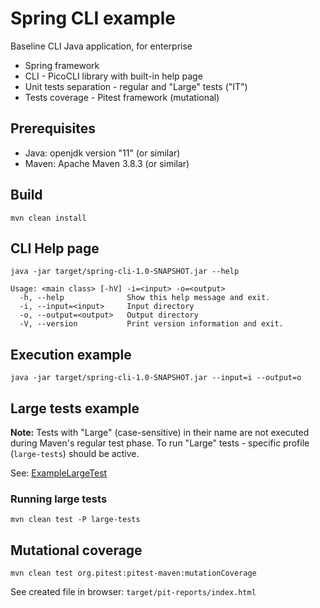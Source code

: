 # Spring CLI example

Baseline CLI Java application, for enterprise

- Spring framework
- CLI - PicoCLI library with built-in help page
- Unit tests separation - regular and "Large" tests ("IT")
- Tests coverage - Pitest framework (mutational)

## Prerequisites

- Java: openjdk version "11" (or similar)
- Maven: Apache Maven 3.8.3 (or similar)

## Build

```
mvn clean install
```

## CLI Help page 

```
java -jar target/spring-cli-1.0-SNAPSHOT.jar --help
```

```
Usage: <main class> [-hV] -i=<input> -o=<output>
  -h, --help              Show this help message and exit.
  -i, --input=<input>     Input directory
  -o, --output=<output>   Output directory
  -V, --version           Print version information and exit.
```

## Execution example

```
java -jar target/spring-cli-1.0-SNAPSHOT.jar --input=i --output=o
```

## Large tests example

__Note:__ Tests with "Large" (case-sensitive) in their name are not executed during Maven's regular test phase.
To run "Large" tests - specific profile (`large-tests`) should be active.

See: [ExampleLargeTest](src/test/java/com/ilyamur/springcli/ExampleLargeTest.java)

### Running large tests

```
mvn clean test -P large-tests
```

## Mutational coverage

```
mvn clean test org.pitest:pitest-maven:mutationCoverage
```

See created file in browser: `target/pit-reports/index.html`
